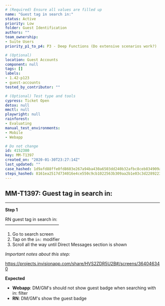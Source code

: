 ```yaml
---
# (Required) Ensure all values are filled up
name: "Guest tag in search in:"
status: Active
priority: Low
folder: Guest Identification
authors: ""
team_ownership:
- Suite Users
priority_p1_to_p4: P3 - Deep Functions (Do extensive scenarios work?)

# (Optional)
location: Guest Accounts
component: null
tags: []
labels:
- 1.42-p123
- guest-accounts
tested_by_contributor: ""

# (Optional) Test type and tools
cypress: Ticket Open
detox: null
mmctl: null
playwright: null
rainforest:
- Evaluating
manual_test_environments:
- Mobile
- Webapp

# Do not change
id: 4152380
key: MM-T1397
created_on: "2020-01-30T23:27:14Z"
last_updated: ""
case_hashed: 1d9afd88ffe0fd8603e267a94ba430a6503dd240b32afbc8ceb834909afe4bb39bb692775cd2c470d4e06c414f9139b0
steps_hashed: 8161ea2517d734016e4ce550c9cb1022563b309aa2b1e03c3d2289223535b84125ae6c149d6cb1d0ab128d8b9192ee1d
---
```


<!-- (Auto-generated) Based on frontmatter's "key" and "name" -->

## MM-T1397: Guest tag in search in:

---

**Step 1**

RN guest tag in search in:\
–––––––––––––––––––––––––

1. Go to search screen
2. Tap on the `in:` modifier
3. Scroll all the way until Direct Messages section is shown

_Important notes about this step:_

<https://projects.invisionapp.com/share/HVS2ZDR5U2B#/screens/364046340>

**Expected**

- **Webapp**: DM/GM's should not show guest badge when searching with in: filter
- **RN**: DM/GM's show the guest badge
